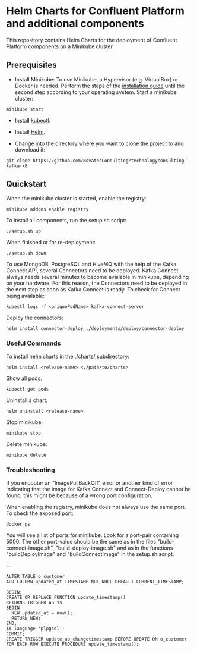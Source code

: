 # Helm Charts for Confluent Platform and additional components
This repository contains Helm Charts for the deployment of Confluent Platform components on a Minikube cluster.

## Prerequisites
* Install Minikube:
To use Minikube, a Hypervisor (e.g. VirtualBox) or Docker is needed. Perform the steps of the [installation guide](http://www.minikube.sigs.k8s.io/docs/start/) until the second step according to your operating system.
Start a minikube cluster:
```
minikube start 
```
* Install [kubectl](https://www.kubernetes.io/de/docs/tasks/tools/install-kubectl/#kubectl-installieren).

* Install [Helm](https://www.helm.sh/docs/intro/install/).

* Change into the directory where you want to clone the project to and download it:
```
git clone https://github.com/NovatecConsulting/technologyconsulting-kafka-k8
```

## Quickstart
When the minikube cluster is started, enable the registry:
```
minikube addons enable registry
```
To install all components, run the setup.sh script:
```
./setup.sh up
```
When finished or for re-deployment:
```
./setup.sh down
```
To use MongoDB, PostgreSQL and HiveMQ with the help of the Kafka Connect API, several Connectors need to be deployed.
Kafka Connect always needs several minutes to become available in minikube, depending on your hardware.
For this reason, the Connectors need to be deployed in the next step as soon as Kafka Connect is ready.
To check for Connect being available:
```
kubectl logs -f <uniquePodName> kafka-connect-server
```
Deploy the connectors:
```
helm install connector-deploy ./deployments/deploy/connector-deploy
```
### Useful Commands
To install helm charts in the ./charts/ subdirectory:
```
helm install <release-name> <./path/to/charts>
```
Show all pods:
```
kubectl get pods
```
Uninstall a chart:
```
helm uninstall <release-name>
```
Stop minikube:
```
minikube stop
```
Delete minikube:
```
minikube delete
```

### Troubleshooting
If you encouter an "ImagePullBackOff" error or another kind of error indicating that the image for Kafka Connect and Connect-Deploy cannot be found,
this might be because of a wrong port configuration.

When enabling the registry, minikube does not always use the same port. To check the exposed port:
```
docker ps
```
You will see a list of ports for minikube. Look for a port-pair containing 5000.
The other port-value should be the same as in the files "build-connect-image.sh", "build-deploy-image.sh" and as in the functions "buildDeployImage" and 
"buildConnectImage" in the setup.sh script.

--

```
ALTER TABLE o_customer
ADD COLUMN updated_at TIMESTAMP NOT NULL DEFAULT CURRENT_TIMESTAMP;

BEGIN; 
CREATE OR REPLACE FUNCTION update_timestamp() 
RETURNS TRIGGER AS $$ 
BEGIN 
  NEW.updated_at = now();
  RETURN NEW; 
END;
$$ language 'plpgsql';
COMMIT;
CREATE TRIGGER update_ab_changetimestamp BEFORE UPDATE ON o_customer FOR EACH ROW EXECUTE PROCEDURE update_timestamp();
```

